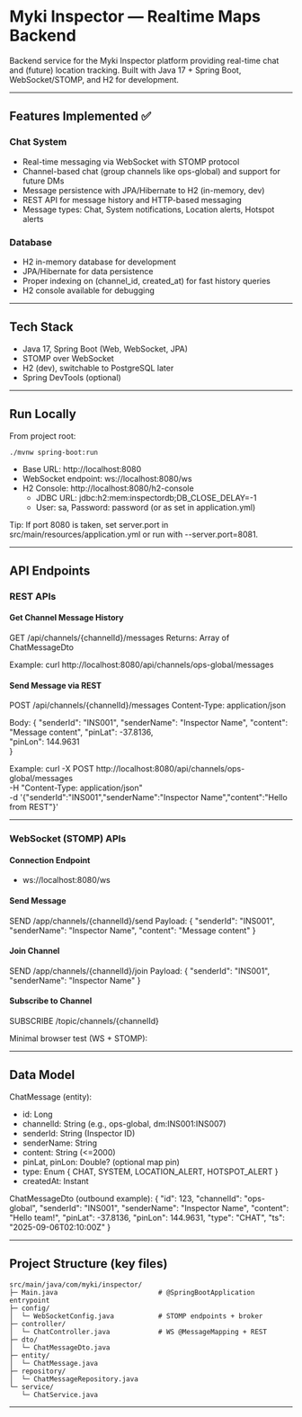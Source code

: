 # Myki Inspector — Realtime Maps Backend

Backend service for the Myki Inspector platform providing real-time chat and (future) location tracking.
Built with Java 17 + Spring Boot, WebSocket/STOMP, and H2 for development.

---

## Features Implemented ✅

### Chat System
- Real-time messaging via WebSocket with STOMP protocol
- Channel-based chat (group channels like ops-global) and support for future DMs
- Message persistence with JPA/Hibernate to H2 (in-memory, dev)
- REST API for message history and HTTP-based messaging
- Message types: Chat, System notifications, Location alerts, Hotspot alerts

### Database
- H2 in-memory database for development
- JPA/Hibernate for data persistence
- Proper indexing on (channel_id, created_at) for fast history queries
- H2 console available for debugging

---

## Tech Stack

- Java 17, Spring Boot (Web, WebSocket, JPA)
- STOMP over WebSocket
- H2 (dev), switchable to PostgreSQL later
- Spring DevTools (optional)

---

## Run Locally

From project root:

    ./mvnw spring-boot:run

- Base URL: http://localhost:8080
- WebSocket endpoint: ws://localhost:8080/ws
- H2 Console: http://localhost:8080/h2-console
  - JDBC URL: jdbc:h2:mem:inspectordb;DB_CLOSE_DELAY=-1
  - User: sa, Password: password (or as set in application.yml)

Tip: If port 8080 is taken, set server.port in src/main/resources/application.yml or run with --server.port=8081.

---

## API Endpoints

### REST APIs

#### Get Channel Message History
GET /api/channels/{channelId}/messages
Returns: Array of ChatMessageDto

Example:
    curl http://localhost:8080/api/channels/ops-global/messages

#### Send Message via REST
POST /api/channels/{channelId}/messages
Content-Type: application/json

Body:
    {
      "senderId": "INS001",
      "senderName": "Inspector Name",
      "content": "Message content",
      "pinLat": -37.8136,  
      "pinLon": 144.9631   
    }

Example:
    curl -X POST http://localhost:8080/api/channels/ops-global/messages \
      -H "Content-Type: application/json" \
      -d '{"senderId":"INS001","senderName":"Inspector Name","content":"Hello from REST"}'

---

### WebSocket (STOMP) APIs

#### Connection Endpoint
- ws://localhost:8080/ws

#### Send Message
SEND /app/channels/{channelId}/send
Payload:
    {
      "senderId": "INS001",
      "senderName": "Inspector Name",
      "content": "Message content"
    }

#### Join Channel
SEND /app/channels/{channelId}/join
Payload:
    {
      "senderId": "INS001",
      "senderName": "Inspector Name"
    }

#### Subscribe to Channel
SUBSCRIBE /topic/channels/{channelId}

Minimal browser test (WS + STOMP):
    <!doctype html>
    <meta charset="utf-8">
    <title>WS Test</title>
    <script src="https://cdn.jsdelivr.net/npm/stompjs@2.3.3/lib/stomp.min.js"></script>
    <script>
    const ws = new WebSocket("ws://localhost:8080/ws");
    const client = Stomp.over(ws);
    client.connect({}, () => {
      const channelId = "ops-global";
      client.subscribe("/topic/channels/" + channelId, (msg) => {
        console.log("RECV", JSON.parse(msg.body));
      });
      client.send("/app/channels/" + channelId + "/send", {}, JSON.stringify({
        senderId: "INS001",
        senderName: "Inspector Name",
        content: "Hello team (via WS)!"
      }));
    });
    </script>
    <!-- Open the browser devtools console to see messages. -->

---

## Data Model

ChatMessage (entity):
- id: Long
- channelId: String (e.g., ops-global, dm:INS001:INS007)
- senderId: String (Inspector ID)
- senderName: String
- content: String (<=2000)
- pinLat, pinLon: Double? (optional map pin)
- type: Enum { CHAT, SYSTEM, LOCATION_ALERT, HOTSPOT_ALERT }
- createdAt: Instant

ChatMessageDto (outbound example):
    {
      "id": 123,
      "channelId": "ops-global",
      "senderId": "INS001",
      "senderName": "Inspector Name",
      "content": "Hello team!",
      "pinLat": -37.8136,
      "pinLon": 144.9631,
      "type": "CHAT",
      "ts": "2025-09-06T02:10:00Z"
    }

---

## Project Structure (key files)

    src/main/java/com/myki/inspector/
    ├─ Main.java                         # @SpringBootApplication entrypoint
    ├─ config/
    │  └─ WebSocketConfig.java           # STOMP endpoints + broker
    ├─ controller/
    │  └─ ChatController.java            # WS @MessageMapping + REST
    ├─ dto/
    │  └─ ChatMessageDto.java
    ├─ entity/
    │  └─ ChatMessage.java
    ├─ repository/
    │  └─ ChatMessageRepository.java
    └─ service/
       └─ ChatService.java

---

